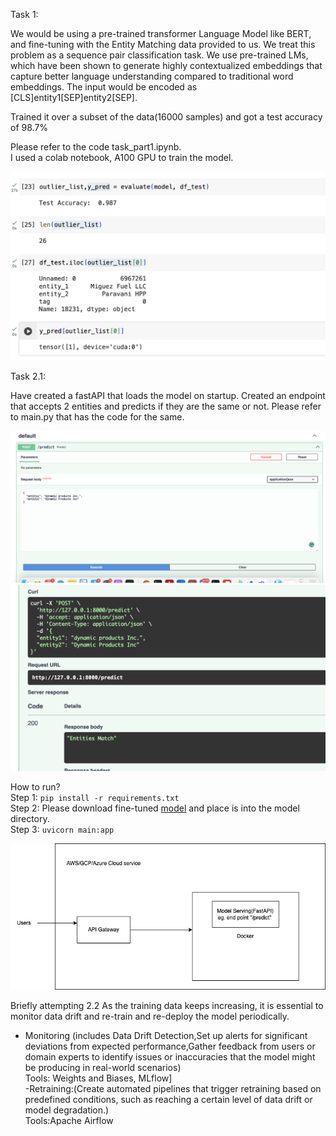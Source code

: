 Task 1:

We would be using a pre-trained transformer Language Model like BERT, and fine-tuning with the Entity Matching data provided to us. We treat this problem as a sequence pair classification task. We use pre-trained LMs, which have been shown to generate highly contextualized embeddings that capture better language understanding compared to traditional word embeddings.
The input would be encoded as [CLS]entity1[SEP]entity2[SEP].

Trained it over a subset of the data(16000 samples) and got a test accuracy of 98.7%

Please refer to the code task_part1.ipynb.  \
I used a colab notebook, A100 GPU to train the model.

![Screenshot](images/eval.png)

Task 2.1:

Have created a fastAPI that loads the model on startup.
Created an endpoint that accepts 2 entities and predicts if they are the same or not.
Please refer to main.py that has the code for the same.

![Screenshot](images/api_input.png)
![Screenshot](images/api.png)

How to run? \
Step 1: ```pip install -r requirements.txt``` \
Step 2: Please download fine-tuned [model](https://drive.google.com/file/d/1FcSCDf09EtSqxzXDxjPVcNsr8QX7SwTS/view?usp=sharing) and place is into the model directory. \
Step 3: ```uvicorn main:app```

![Screenshot](images/prod_flow.drawio.png)

Briefly attempting 2.2
As the training data keeps increasing, it is essential to monitor data drift and re-train and re-deploy the model periodically.
- Monitoring (includes Data Drift Detection,Set up alerts for significant deviations from expected performance,Gather feedback from users or domain experts to identify issues or inaccuracies that the model might be producing in real-world scenarios)\
Tools: Weights and Biases, MLflow]\
-Retraining:(Create automated pipelines that trigger retraining based on predefined conditions, such as reaching a certain level of data drift or model degradation.)\
Tools:Apache Airflow
 


